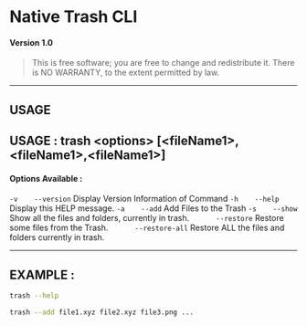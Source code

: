 
# Native Trash CLI
#### Version 1.0

> This is free software; you are free to change and redistribute it.
There is NO WARRANTY, to the extent permitted by law.
---
## USAGE
USAGE   : trash \<options\> [\<fileName1\>,\<fileName1\>,\<fileName1\>]
---

#### Options Available :

`-v    --version`       Display Version Information of Command
`-h    --help`          Display this HELP message.
`-a    --add`           Add Files to the Trash
`-s    --show`          Show all the files and folders, currently in trash.
`      --restore`       Restore some files from the Trash.
`      --restore-all`   Restore ALL the files and folders currently in trash.

---


## EXAMPLE :
```bash
trash --help
```
```bash
trash --add file1.xyz file2.xyz file3.png ...
```

